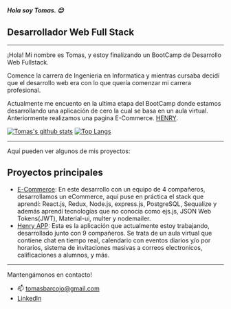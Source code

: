 # <h4><em>Hola soy Tomas. 😊</br></em></h4>

## Desarrollador Web Full Stack

---

¡Hola!
Mi nombre es Tomas, y estoy finalizando un BootCamp de Desarrollo Web Fullstack.

Comence la carrera de Ingenieria en Informatica y mientras cursaba decidí que el desarrollo web era con lo que quería comenzar mi carrera profesional.

Actualmente me encuento en la ultíma etapa del BootCamp donde estamos desarrollando una aplicación de cero la cual se basa en un aula virtual. Anteriormente realizamos una pagina E-Commerce. [HENRY](https://www.soyhenry.com/).

[![Tomas's github stats](https://github-readme-stats.vercel.app/api?username=tomasbarcojo&hide=stars,issues&show_icons=true&theme=dark)](https://github.com/tomasbarcojo/github-readmestats) [![Top Langs](https://github-readme-stats.vercel.app/api/top-langs/?username=tomasbarcojo&layout=compact)](https://github.com/tomasbarcojo/github-readme-stats)

---

Aquí pueden ver algunos de mis proyectos:

## Proyectos principales

- [E-Commerce](https://github.com/tomasbarcojo/ecommerce): En este desarrollo con un equipo de 4 compañeros, desarrollamos un eCommerce, aquí puse en práctica el stack que aprendí: React.js, Redux, Node.js, express.js, PostgreSQL, Sequalize y además aprendí tecnologías que no conocia como ejs.js, JSON Web Tokens(JWT), Material-ui, multer y nodemailer.
- [Henry APP](https://github.com/Jasper13006/HenryApp): Esta es la aplicación que actualmente estoy trabajando, desarrollado junto con 9 compañeros. Se trata de un aula virtual que contiene chat en tiempo real, calendario con eventos diarios y/o por horarios, sistema de invitaciones masivas a correos electronicos, calificaciones a alumnos, y más.

---

Mantengámonos en contacto!
- 📫 tomasbarcojo@gmail.com
- [LinkedIn](https://www.linkedin.com/in/tomas-barcojo-5822021b8/)
